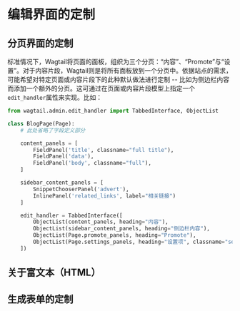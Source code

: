# 编辑界面的定制

## 分页界面的定制

标准情况下，Wagtail将页面的面板，组织为三个分页：“内容”、“Promote”与“设置”。对于内容片段，Wagtail则是将所有面板放到一个分页中。依据站点的需求，可能希望对特定页面或内容片段下的此种默认做法进行定制 -- 比如为侧边栏内容而添加一个额外的分页。这可通过在页面或内容片段模型上指定一个`edit_handler`属性来实现。比如：

```python
from wagtail.admin.edit_handler import TabbedInterface, ObjectList

class BlogPage(Page):
    # 此处省略了字段定义部分

    content_panels = [
        FieldPanel('title', classname="full title"),
        FieldPanel('data'),
        FieldPanel('body', classname="full"),
    ]

    sidebar_content_panels = [
        SnippetChooserPanel('advert'),
        InlinePanel('related_links', label="相关链接")
    ]

    edit_handler = TabbedInterface([
        ObjectList(content_panels, heading="内容"),
        ObjectList(sidebar_content_panels, heading="侧边栏内容"),
        ObjectList(Page.promote_panels, heading="Promote"),
        ObjectList(Page.settings_panels, heading="设置项", classname="settings"),
    ])
```


## 关于富文本（HTML）

## 生成表单的定制

